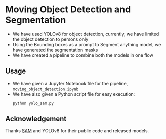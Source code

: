 # Moving Object Detection and Segmentation
- We have used YOLOv8 for object detection, currently, we have limited the object detection to persons only
- Using the Bounding boxes as a prompt to Segment anything model, we have generated the segmentation masks
- We have created a pipeline to combine both the models in one flow


## Usage
- We have given a Jupyter Notebook file for the pipeline, ```moving_object_detection.ipynb```
- We have also given a Python script file for easy execution:
  ```bash
  python yolo_sam.py
  ```




## Acknowledgement
Thanks [SAM](https://github.com/facebookresearch/segment-anything) and YOLOv8 for their public code and released models.
